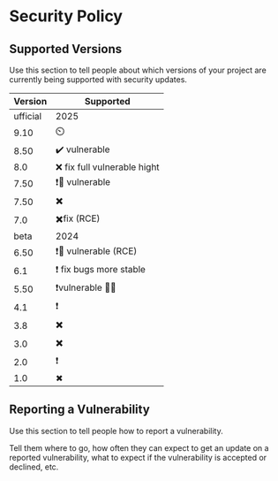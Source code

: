 # Security Policy

## Supported Versions

Use this section to tell people about which versions of your project are
currently being supported with security updates.

| Version | Supported          |
| ------- | ------------------ |
| ufficial  |   2025         |
|  9.10   |       ⏲️          |
|  8.50   |   ✔️ vulnerable     |
| 8.0    |     ❌ fix full vulnerable hight     |
| 7.50    |    ❗🚨 vulnerable       |
| 7.50    |    ✖️       |
|  7.0   |  ✖️fix  (RCE)           |  
| beta   |    2024       |
| 6.50    |   ❗🚨 vulnerable (RCE)         |
|  6.1   |    ❗ fix bugs more stable  |
| 5.50    |   ❗vulnerable 🕵️‍♂️        |
|  4.1   |    ❗            |
| 3.8    |       ✖️        |
|  3.0   |       ✖️           |
|  2.0   |      ❗             |
|  1.0   |      ✖             |

## Reporting a Vulnerability

Use this section to tell people how to report a vulnerability.

Tell them where to go, how often they can expect to get an update on a
reported vulnerability, what to expect if the vulnerability is accepted or
declined, etc.
